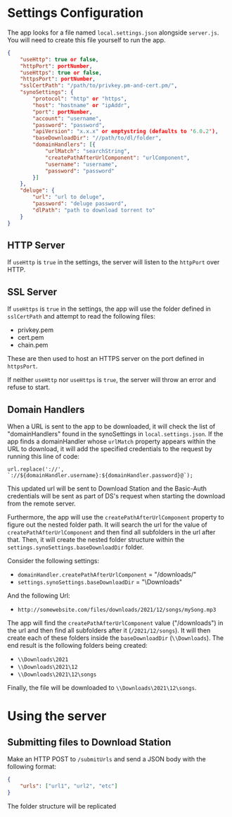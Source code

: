 # Settings Configuration
The app looks for a file named `local.settings.json` alongside `server.js`. You will need to create this file yourself to run the app.

```json
{
    "useHttp": true or false,
    "httpPort": portNumber,
    "useHttps": true or false,
    "httpsPort": portNumber,
    "sslCertPath": "/path/to/privkey.pm-and-cert.pm/",
    "synoSettings": {
        "protocol": "http" or "https",
        "host": "hostname" or "ipAddr",
        "port": portNumber,
        "account": "username",
        "password": "password",
        "apiVersion": "x.x.x" or emptystring (defaults to '6.0.2'),
        "baseDownloadDir": "//path/to/dl/folder",
        "domainHandlers": [{
            "urlMatch": "searchString",
            "createPathAfterUrlComponent": "urlComponent",
            "username": "username",
            "password": "password"
        }]
    },
    "deluge": {
        "url": "url to deluge",
        "password": "deluge password",
        "dlPath": "path to download torrent to"
    }
}
```

## HTTP Server
If `useHttp` is `true` in the settings, the server will listen to the `httpPort` over HTTP.

## SSL Server
If `useHttps` is `true` in the settings, the app will use the folder defined in `sslCertPath` and attempt to read the following files:

* privkey.pem
* cert.pem
* chain.pem

These are then used to host an HTTPS server on the port defined in `httpsPort`.

If neither `useHttp` nor `useHttps` is `true`, the server will throw an error and refuse to start.

## Domain Handlers
When a URL is sent to the app to be downloaded, it will check the list of "domainHandlers" found in the synoSettings in `local.settings.json`. If the app finds a domainHandler whose `urlMatch` property appears within the URL to download, it will add the specified credentials to the request by running this line of code:

```
url.replace('://', `://${domainHandler.username}:${domainHandler.password}@`);
```

This updated url will be sent to Download Station and the Basic-Auth credentials will be sent as part of DS's request when starting the download from the remote server.

Furthermore, the app will use the `createPathAfterUrlComponent` property to figure out the nested folder path. It will search the url for the value of `createPathAfterUrlComponent` and then find all subfolders in the url after that. Then, it will create the nested folder structure within the `settings.synoSettings.baseDownloadDir` folder.

Consider the following settings:
* `domainHandler.createPathAfterUrlComponent` = "/downloads/"
* `settings.synoSettings.baseDownloadDir` = "\\Downloads"

And the following Url:
* `http://somewebsite.com/files/downloads/2021/12/songs/mySong.mp3`

The app will find the `createPathAfterUrlComponent` value ("/downloads") in the url and then find all subfolders after it (`/2021/12/songs`). It will then create each of these folders inside the `baseDownloadDir` (`\\Downloads`). The end result is the following folders being created:

* `\\Downloads\2021`
* `\\Downloads\2021\12`
* `\\Downloads\2021\12\songs`

Finally, the file will be downloaded to `\\Downloads\2021\12\songs`.

# Using the server

## Submitting files to Download Station
Make an HTTP POST to `/submitUrls` and send a JSON body with the following format:
```json
{
    "urls": ["url1", "url2", "etc"]
}
```

The folder structure will be replicated